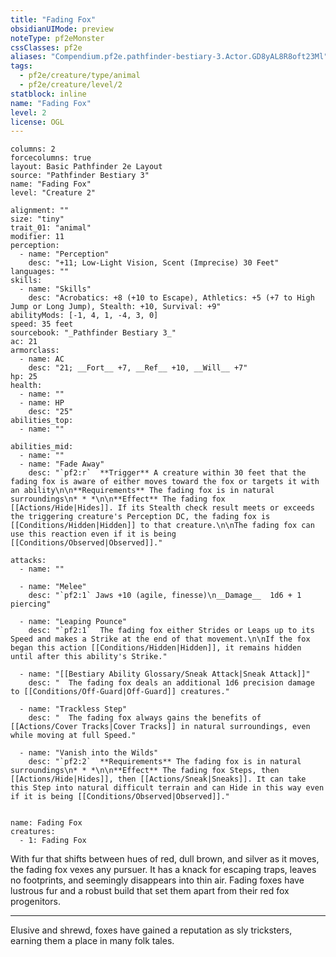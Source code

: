 ```yaml
---
title: "Fading Fox"
obsidianUIMode: preview
noteType: pf2eMonster
cssClasses: pf2e
aliases: "Compendium.pf2e.pathfinder-bestiary-3.Actor.GD8yAL8R8oft23Ml" 
tags:
  - pf2e/creature/type/animal
  - pf2e/creature/level/2
statblock: inline
name: "Fading Fox"
level: 2
license: OGL
---
```


```statblock
columns: 2
forcecolumns: true
layout: Basic Pathfinder 2e Layout
source: "Pathfinder Bestiary 3"
name: "Fading Fox"
level: "Creature 2"

alignment: ""
size: "tiny"
trait_01: "animal"
modifier: 11
perception:
  - name: "Perception"
    desc: "+11; Low-Light Vision, Scent (Imprecise) 30 Feet"
languages: ""
skills:
  - name: "Skills"
    desc: "Acrobatics: +8 (+10 to Escape), Athletics: +5 (+7 to High Jump or Long Jump), Stealth: +10, Survival: +9"
abilityMods: [-1, 4, 1, -4, 3, 0]
speed: 35 feet
sourcebook: "_Pathfinder Bestiary 3_"
ac: 21
armorclass:
  - name: AC
    desc: "21; __Fort__ +7, __Ref__ +10, __Will__ +7"
hp: 25
health:
  - name: ""
  - name: HP
    desc: "25"
abilities_top:
  - name: ""

abilities_mid:
  - name: ""
  - name: "Fade Away"
    desc: "`pf2:r`  **Trigger** A creature within 30 feet that the fading fox is aware of either moves toward the fox or targets it with an ability\n\n**Requirements** The fading fox is in natural surroundings\n* * *\n\n**Effect** The fading fox [[Actions/Hide|Hides]]. If its Stealth check result meets or exceeds the triggering creature's Perception DC, the fading fox is [[Conditions/Hidden|Hidden]] to that creature.\n\nThe fading fox can use this reaction even if it is being [[Conditions/Observed|Observed]]."

attacks:
  - name: ""

  - name: "Melee"
    desc: "`pf2:1` Jaws +10 (agile, finesse)\n__Damage__  1d6 + 1 piercing"

  - name: "Leaping Pounce"
    desc: "`pf2:1`  The fading fox either Strides or Leaps up to its Speed and makes a Strike at the end of that movement.\n\nIf the fox began this action [[Conditions/Hidden|Hidden]], it remains hidden until after this ability's Strike."

  - name: "[[Bestiary Ability Glossary/Sneak Attack|Sneak Attack]]"
    desc: "  The fading fox deals an additional 1d6 precision damage to [[Conditions/Off-Guard|Off-Guard]] creatures."

  - name: "Trackless Step"
    desc: "  The fading fox always gains the benefits of [[Actions/Cover Tracks|Cover Tracks]] in natural surroundings, even while moving at full Speed."

  - name: "Vanish into the Wilds"
    desc: "`pf2:2`  **Requirements** The fading fox is in natural surroundings\n* * *\n\n**Effect** The fading fox Steps, then [[Actions/Hide|Hides]], then [[Actions/Sneak|Sneaks]]. It can take this Step into natural difficult terrain and can Hide in this way even if it is being [[Conditions/Observed|Observed]]."
 
```

```encounter-table
name: Fading Fox
creatures:
  - 1: Fading Fox
```



With fur that shifts between hues of red, dull brown, and silver as it moves, the fading fox vexes any pursuer. It has a knack for escaping traps, leaves no footprints, and seemingly disappears into thin air. Fading foxes have lustrous fur and a robust build that set them apart from their red fox progenitors.

* * *

Elusive and shrewd, foxes have gained a reputation as sly tricksters, earning them a place in many folk tales.
